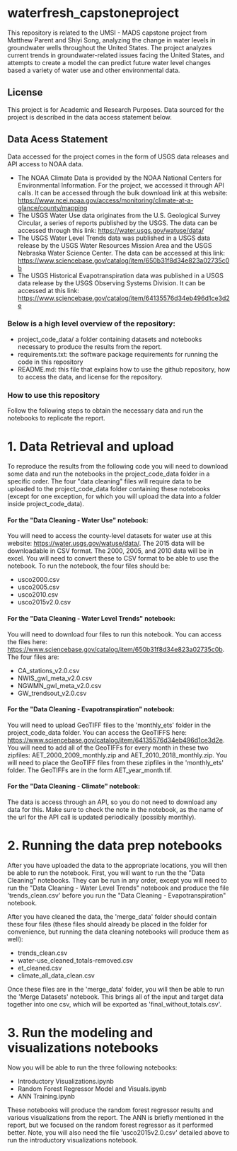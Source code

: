 # waterfresh_capstoneproject

This repository is related to the UMSI - MADS capstone project from Matthew Parent and Shiyi Song, analyzing the change in water levels in groundwater wells throughout the United States. The project analyzes current trends in groundwater-related issues facing the United States, and attempts to create a model the can predict future water level changes based a variety of water use and other environmental data.

## License
This project is for Academic and Research Purposes. Data sourced for the project is described in the data access statement below.

## Data Acess Statement
Data accessed for the project comes in the form of USGS data releases and API access to NOAA data.
- The NOAA Climate Data is provided by the NOAA National Centers for Environmental Information. For the project, we accessed it through API calls. It can be accessed through the bulk download link at this website: https://www.ncei.noaa.gov/access/monitoring/climate-at-a-glance/county/mapping
- The USGS Water Use data originates from the U.S. Geological Survey Circular, a series of reports published by the USGS. The data can be accessed through this link: https://water.usgs.gov/watuse/data/
- The USGS Water Level Trends data was published in a USGS data release by the USGS Water Resources Mission Area and the USGS Nebraska Water Science Center. The data can be accessed at this link: https://www.sciencebase.gov/catalog/item/650b31f8d34e823a02735c0b
- The USGS Historical Evapotranspiration data was published in a USGS data release by the USGS Observing Systems Division. It can be accessed at this link: https://www.sciencebase.gov/catalog/item/64135576d34eb496d1ce3d2e



### Below is a high level overview of the repository:
- project_code_data/ a folder containing datasets and notebooks necessary to produce the results from the report.
- requirements.txt: the software package requirements for running the code in this repository
- README.md: this file that explains how to use the github repository, how to access the data, and license for the repository.

### How to use this repository
Follow the following steps to obtain the necessary data and run the notebooks to replicate the report.

# 1. Data Retrieval and upload
To reproduce the results from the following code you will need to download some data and run the notebooks in the project_code_data folder in a specific order. The four "data cleaning" files will require data to be uploaded to the project_code_data folder containing these notebooks (except for one exception, for which you will upload the data into a folder inside project_code_data). 


#### For the "Data Cleaning - Water Use" notebook:
You will need to access the county-level datasets for water use at this website: https://water.usgs.gov/watuse/data/. The 2015 data will be downloadable in CSV format. The 2000, 2005, and 2010 data will be in excel. You will need to convert these to CSV format to be able to use the notebook. To run the notebook, the four files should be:
- usco2000.csv
- usco2005.csv
- usco2010.csv
- usco2015v2.0.csv

#### For the "Data Cleaning - Water Level Trends" notebook:
You will need to download four files to run this notebook. You can access the files here: https://www.sciencebase.gov/catalog/item/650b31f8d34e823a02735c0b. The four files are:
- CA_stations_v2.0.csv
- NWIS_gwl_meta_v2.0.csv
- NGWMN_gwl_meta_v2.0.csv
- GW_trendsout_v2.0.csv

#### For the "Data Cleaning - Evapotranspiration" notebook:
You will need to upload GeoTIFF files to the 'monthly_ets' folder in the project_code_data folder. You can access the GeoTIFFS here: https://www.sciencebase.gov/catalog/item/64135576d34eb496d1ce3d2e. You will need to add all of the GeoTIFFs for every month in these two zipfiles: AET_2000_2009_monthly.zip and AET_2010_2018_monthly.zip. You will need to place the GeoTIFF files from these zipfiles in the 'monthly_ets' folder. The GeoTIFFs are in the form AET_year_month.tif.

#### For the "Data Cleaning - Climate" notebook:
The data is access through an API, so you do not need to download any data for this. Make sure to check the note in the notebook, as the name of the url for the API call is updated periodically (possibly monthly).

# 2. Running the data prep notebooks
After you have uploaded the data to the appropriate locations, you will then be able to run the notebook. First, you will want to run the the "Data Cleaning" notebooks. They can be run in any order, except you will need to run the "Data Cleaning - Water Level Trends" notebook and produce the file 'trends_clean.csv' before you run the "Data Cleaning - Evapotranspiration" notebook. 

After you have cleaned the data, the 'merge_data' folder should contain these four files (these files should already be placed in the folder for convenience, but running the data cleaning notebooks will produce them as well):
- trends_clean.csv
- water-use_cleaned_totals-removed.csv
- et_cleaned.csv
- climate_all_data_clean.csv

Once these files are in the 'merge_data' folder, you will then be able to run the 'Merge Datasets' notebook. This brings all of the input and target data together into one csv, which will be exported as 'final_without_totals.csv'.

# 3. Run the modeling and visualizations notebooks
Now you will be able to run the three following notebooks:
- Introductory Visualizations.ipynb
- Random Forest Regressor Model and Visuals.ipynb
- ANN Training.ipynb

These notebooks will produce the random forest regressor results and various visualizations from the report. The ANN is briefly mentioned in the report, but we focused on the random forest regressor as it performed better. Note, you will also need the file 'usco2015v2.0.csv' detailed above to run the introductory visualizations notebook.







